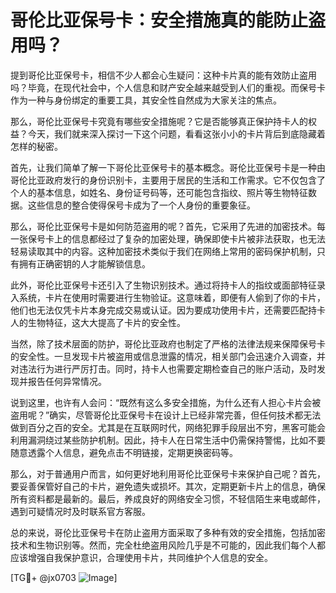 # 哥伦比亚保号卡：安全措施真的能防止盗用吗？

提到哥伦比亚保号卡，相信不少人都会心生疑问：这种卡片真的能有效防止盗用吗？毕竟，在现代社会中，个人信息和财产安全越来越受到人们的重视。而保号卡作为一种与身份绑定的重要工具，其安全性自然成为大家关注的焦点。

那么，哥伦比亚保号卡究竟有哪些安全措施呢？它是否能够真正保护持卡人的权益？今天，我们就来深入探讨一下这个问题，看看这张小小的卡片背后到底隐藏着怎样的秘密。

首先，让我们简单了解一下哥伦比亚保号卡的基本概念。哥伦比亚保号卡是一种由哥伦比亚政府发行的身份识别卡，主要用于居民的生活和工作需求。它不仅包含了个人的基本信息，如姓名、身份证号码等，还可能包含指纹、照片等生物特征数据。这些信息的整合使得保号卡成为了一个人身份的重要象征。

那么，哥伦比亚保号卡是如何防范盗用的呢？首先，它采用了先进的加密技术。每一张保号卡上的信息都经过了复杂的加密处理，确保即使卡片被非法获取，也无法轻易读取其中的内容。这种加密技术类似于我们在网络上常用的密码保护机制，只有拥有正确密钥的人才能解锁信息。

此外，哥伦比亚保号卡还引入了生物识别技术。通过将持卡人的指纹或面部特征录入系统，卡片在使用时需要进行生物验证。这意味着，即便有人偷到了你的卡片，他们也无法仅凭卡片本身完成交易或认证。因为要成功使用卡片，还需要匹配持卡人的生物特征，这大大提高了卡片的安全性。

当然，除了技术层面的防护，哥伦比亚政府也制定了严格的法律法规来保障保号卡的安全性。一旦发现卡片被盗用或信息泄露的情况，相关部门会迅速介入调查，并对违法行为进行严厉打击。同时，持卡人也需要定期检查自己的账户活动，及时发现并报告任何异常情况。

说到这里，也许有人会问：“既然有这么多安全措施，为什么还有人担心卡片会被盗用呢？”确实，尽管哥伦比亚保号卡在设计上已经非常完善，但任何技术都无法做到百分之百的安全。尤其是在互联网时代，网络犯罪手段层出不穷，黑客可能会利用漏洞绕过某些防护机制。因此，持卡人在日常生活中仍需保持警惕，比如不要随意透露个人信息，避免点击不明链接，定期更换密码等。

那么，对于普通用户而言，如何更好地利用哥伦比亚保号卡来保护自己呢？首先，要妥善保管好自己的卡片，避免遗失或损坏。其次，定期更新卡片上的信息，确保所有资料都是最新的。最后，养成良好的网络安全习惯，不轻信陌生来电或邮件，遇到可疑情况时及时联系官方客服。

总的来说，哥伦比亚保号卡在防止盗用方面采取了多种有效的安全措施，包括加密技术和生物识别等。然而，完全杜绝盗用风险几乎是不可能的，因此我们每个人都应该增强自我保护意识，合理使用卡片，共同维护个人信息的安全。

[TG💪+ @jx0703 ![Image](https://github.com/user-attachments/assets/dbca1d08-cadb-493c-b0ec-ad6f7a83f270)]